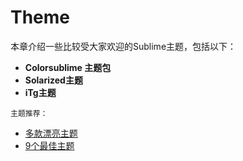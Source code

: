 # Theme

本章介绍一些比较受大家欢迎的Sublime主题，包括以下：

- **Colorsublime 主题包**
- **Solarized主题**
- **iTg主题**




`主题推荐：`
- [多款漂亮主题](http://www.xiumu.org/other/the-subline-text-23-theme.shtml)
- [9个最佳主题](http://www.oschina.net/news/55190/best-sublime-text-2-and-3-theme-for-2014)
